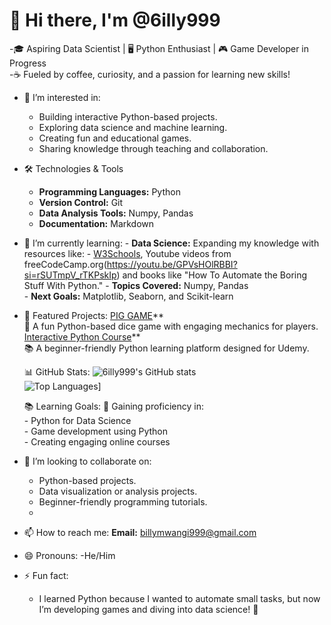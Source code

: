 # 👋 Hi there, I'm @6illy999
  -🎓 Aspiring Data Scientist | 🖥️ Python Enthusiast | 🎮 Game Developer in Progress  
  -☕ Fueled by coffee, curiosity, and a passion for learning new skills!

- 👀 I’m interested in:
     - Building interactive Python-based projects.
     - Exploring data science and machine learning.
     - Creating fun and educational games.
     - Sharing knowledge through teaching and collaboration.
  
- 🛠️ Technologies & Tools
     - **Programming Languages:** Python  
     - **Version Control:** Git  
     - **Data Analysis Tools:** Numpy, Pandas  
     - **Documentation:** Markdown
       
- 🌱 I’m currently learning:
      - **Data Science:** Expanding my knowledge with resources like:
          - [W3Schools](https://www.w3schools.com/), Youtube videos from freeCodeCamp.org(https://youtu.be/GPVsHOlRBBI?si=rSUTmpV_rTKPskIp) and books like "How To Automate the Boring Stuff With Python."
      - **Topics Covered:** Numpy, Pandas  
      - **Next Goals:** Matplotlib, Seaborn, and Scikit-learn
  
- 🌟 Featured Projects:
      [PIG GAME](https://github.com/6illy999/PIG_GAME)**  
         🎲 A fun Python-based dice game with engaging mechanics for players.
      [Interactive Python Course](https://github.com/6illy999/PythonCourse)**  
         📚 A beginner-friendly Python learning platform designed for Udemy.
  
  📊 GitHub Stats:
     ![6illy999's GitHub stats](https://github-readme-stats.vercel.app/api?username=6illy999&show_icons=true&theme=radical)  
     ![Top Languages](https://github-readme-stats.vercel.app/api/top-langs/?username=6illy999&layout=compact&theme=radical)]
  
  📚 Learning Goals:
      🚀 Gaining proficiency in:  
         - Python for Data Science  
         - Game development using Python  
         - Creating engaging online courses
  
- 💞️ I’m looking to collaborate on:
     - Python-based projects.
     - Data visualization or analysis projects.
     - Beginner-friendly programming tutorials.
     - 
- 📫 How to reach me:
      **Email:** [billymwangi999@gmail.com](mailto:billymwangi999@gmail.com)
  
- 😄 Pronouns:
      -He/Him
  
- ⚡ Fun fact:
     - I learned Python because I wanted to automate small tasks, but now I’m developing games and diving into data science! 🚀

<!---
6illy999/6illy999 is a ✨ special ✨ repository because its `README.md` (this file) appears on your GitHub profile.
You can click the Preview link to take a look at your changes.
--->
